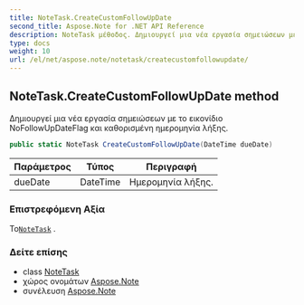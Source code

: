 ```yaml
---
title: NoteTask.CreateCustomFollowUpDate
second_title: Aspose.Note for .NET API Reference
description: NoteTask μέθοδος. Δημιουργεί μια νέα εργασία σημειώσεων με το εικονίδιο NoFollowUpDateFlag και καθορισμένη ημερομηνία λήξης.
type: docs
weight: 10
url: /el/net/aspose.note/notetask/createcustomfollowupdate/
---
```

## NoteTask.CreateCustomFollowUpDate method

Δημιουργεί μια νέα εργασία σημειώσεων με το εικονίδιο NoFollowUpDateFlag και καθορισμένη ημερομηνία λήξης.

```csharp
public static NoteTask CreateCustomFollowUpDate(DateTime dueDate)
```

| Παράμετρος | Τύπος | Περιγραφή |
| --- | --- | --- |
| dueDate | DateTime | Ημερομηνία λήξης. |

### Επιστρεφόμενη Αξία

Το[`NoteTask`](../) .

### Δείτε επίσης

* class [NoteTask](../)
* χώρος ονομάτων [Aspose.Note](../../notetask/)
* συνέλευση [Aspose.Note](../../../)


